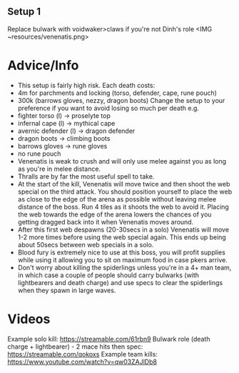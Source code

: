 ## Setup 1
Replace bulwark with voidwaker>claws if you're not Dinh's role
<IMG ~resources/venenatis.png>

# Advice/Info
- This setup is fairly high risk. Each death costs:
 - 4m for parchments and locking (torso, defender, cape, rune pouch)
 - 300k (barrows gloves, nezzy, dragon boots)
  Change the setup to your preference if you want to avoid losing so much per death e.g. 
 - fighter torso (l) → proselyte top
 - infernal cape (l) → mythical cape
 - avernic defender (l) → dragon defender
 - dragon boots → climbing boots
 - barrows gloves → rune gloves
 - no rune pouch
- Venenatis is weak to crush and will only use melee against you as long as you're in melee distance.
- Thralls are by far the most useful spell to take.
- At the start of the kill, Venenatis will move twice and then shoot the web special on the third attack. You should position yourself to place the web as close to the edge of the arena as possible without leaving melee distance of the boss. Run 4 tiles as it shoots the web to avoid it. Placing the web towards the edge of the arena lowers the chances of you getting dragged back into it when Venenatis moves around.
- After this first web despawns (20-30secs in a solo) Venenatis will move 1-2 more times before using the web special again. This ends up being about 50secs between web specials in a solo.
- Blood fury is extremely nice to use at this boss, you will profit supplies while using it allowing you to sit on maximum food in case pkers arrive.
- Don't worry about killing the spiderlings unless you're in a 4+ man team, in which case a couple of people should carry bulwarks (with lightbearers and death charge) and use specs to clear the spiderlings when they spawn in large waves.

# Videos
Example solo kill: https://streamable.com/61rbn9 
Bulwark role (death charge + lightbearer) - 2 mace hits then spec: https://streamable.com/qokoxs 
Example team kills: https://www.youtube.com/watch?v=qw03ZAJlDb8
